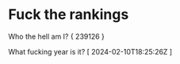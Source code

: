 # Fuck the rankings

Who the hell am I?
{ 239126 }

What fucking year is it?
[ 2024-02-10T18:25:26Z ]

